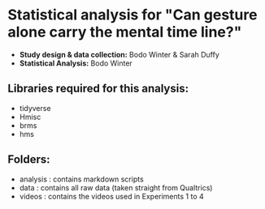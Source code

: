 Statistical analysis for "Can gesture alone carry the mental time line?"
=============

-	**Study design & data collection:** Bodo Winter & Sarah Duffy
-	**Statistical Analysis:** Bodo Winter

## Libraries required for this analysis:

-	tidyverse
-	Hmisc
-	brms
-	hms

## Folders:

-	analysis : contains markdown scripts
-	data : contains all raw data (taken straight from Qualtrics)
-	videos : contains the videos used in Experiments 1 to 4

